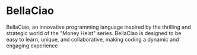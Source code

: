 # BellaCiao
BellaCiao, an innovative programming language inspired by the thrilling and strategic world of the "Money Heist" series. BellaCiao is designed to be easy to learn, unique, and collaborative, making coding a dynamic and engaging experience
